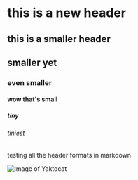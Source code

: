 # this is a new header
## this is a smaller header
## smaller yet
### even smaller
#### wow that's small
##### tiny
###### tiniest
testing all the header formats in markdown

![Image of Yaktocat](https://octodex.github.com/images/yaktocat.png)
